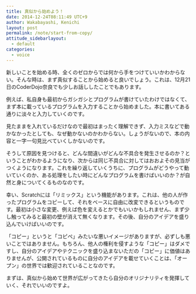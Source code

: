 ```yaml
---
title: 真似から始めよう！
date: 2014-12-24T08:11:49 UTC+9
author: Wakabayashi, Kenichi
layout: post
permalink: /note/start-from-copy/
attitude_sidebarlayout:
  - default
categories:
  - voice
---
```

<p>
新しいことを始める時、全くのゼロからでは何から手をつけていいかわからない。そんな時は、まず真似することから始めると良いでしょう。これは、12月21日のCoderDojo奈良でも少しお話ししたことでもあります。
</p>
<p>
例えば、私自身も最初からガシガシとプログラムが書けていたわけではなくて、まず本に載っているプログラムを入力することから始めました。本に書いてある通りに淡々と入力していくのです。
</p>
<p>
見たままを入れているだけなので最初はまったく理解できず、入力ミスなどで動かなかったとしても、なぜ動かないのかわからない。しょうがないので、本の内容と一字一句見比べていくしかないのです。
</p>
<p>
そうして原因を見つけると、どんな間違いがどんな不具合を発生させるのか？ということがわかるようになり、次からは同じ不具合に対してはおおよその見当がつくようになります。これを繰り返していくうちに、プログラムがどうやって動いていくのか、ある処理をしたい時にどんなプログラムを書けばいいのか？が自然と身についてくるものなのです。
</p>
<p>
幸い、Scratchには「リミックス」という機能があります。これは、他の人が作ったプログラムをコピーして、それをベースに自由に改変できるというものです。最初は小さな変更、例えば色を変えるとかでもいいかもしれません、まず少し触ってみると最初の壁が消えて無くなります。その後、自分のアイデアを盛り込んでいけばいいのです。
</p>
<p>
「コピー」というと「コピぺ」みたいな悪いイメージがありますが、必ずしも悪いことではありません。もちろん、他人の権利を侵すような「コピー」はダメですし、自分のアイデアやテクニックを盛り込まないただの「コピー」に価値はありませんが、公開されているものに自分のアイデアを載せていくことは、「オープン」の世界では歓迎されていることなのです。
</p>
<p>
まずは、真似から始めて世界が広がってきたら自分のオリジナリティを発揮していく、それでいいのですよ。
</p>

